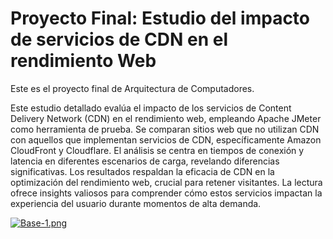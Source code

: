 
<HTML>
<h1>Proyecto Final: Estudio del impacto de servicios de CDN en el
rendimiento Web</h1>
Este es el proyecto final de Arquitectura de Computadores.

Este estudio detallado evalúa el impacto de los servicios de Content Delivery Network (CDN) en el rendimiento web, empleando Apache JMeter como herramienta de prueba. Se comparan sitios web que no utilizan CDN con aquellos que implementan servicios de CDN, específicamente Amazon CloudFront y Cloudflare. El análisis se centra en tiempos de conexión y latencia en diferentes escenarios de carga, revelando diferencias significativas. Los resultados respaldan la eficacia de CDN en la optimización del rendimiento web, crucial para retener visitantes. La lectura ofrece insights valiosos para comprender cómo estos servicios impactan la experiencia del usuario durante momentos de alta demanda.

[![Base-1.png](https://i.postimg.cc/dV0VFKJP/Base-1.png)](https://postimg.cc/GHZCPVBq)
</HTML>
